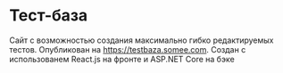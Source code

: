 # Тест-база
Сайт с возможностью создания максимально гибко редактируемых тестов. Опубликован на https://testbaza.somee.com. Создан с использованем React.js на фронте и ASP.NET Core на бэке
